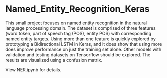 # Named_Entity_Recognition_Keras

This small project focuses on named entity recognition in the natural language processing domain. The dataset is comprised of three features (word token, part of speech tag (POS), entity POS) with corresponding named entity targets. Using more than one feature is quickly explored by prototyping a Bidirectional LSTM in Keras, and it does show that using more does improve performance on just the training set alone. Other models with validation and testing datasets on Tensorflow should be explored. The results are visualized using a confusion matrix.

View NER.ipynb for details.
